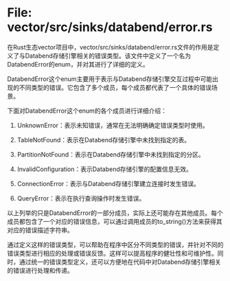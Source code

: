 # File: vector/src/sinks/databend/error.rs

在Rust生态vector项目中，vector/src/sinks/databend/error.rs文件的作用是定义了与Databend存储引擎相关的错误类型。该文件中定义了一个名为DatabendError的enum，并对其进行了详细的定义。

DatabendError这个enum主要用于表示与Databend存储引擎交互过程中可能出现的不同类型的错误。它包含了多个成员，每个成员都代表了一个具体的错误场景。

下面对DatabendError这个enum的各个成员进行详细介绍：

1. UnknownError：表示未知错误，通常在无法明确确定错误类型时使用。

2. TableNotFound：表示在Databend存储引擎中未找到指定的表。

3. PartitionNotFound：表示在Databend存储引擎中未找到指定的分区。

4. InvalidConfiguration：表示Databend存储引擎的配置信息无效。

5. ConnectionError：表示与Databend存储引擎建立连接时发生错误。

6. QueryError：表示在执行查询操作时发生错误。

以上列举的只是DatabendError的一部分成员，实际上还可能存在其他成员。每个成员都包含了一个对应的错误信息，可以通过调用成员的to_string()方法来获得其对应的错误描述字符串。

通过定义这样的错误类型，可以帮助在程序中区分不同类型的错误，并针对不同的错误类型进行相应的处理或错误反馈。这样可以提高程序的健壮性和可维护性。同时，通过统一的错误类型定义，还可以方便地在代码中对Databend存储引擎相关的错误进行处理和传递。

